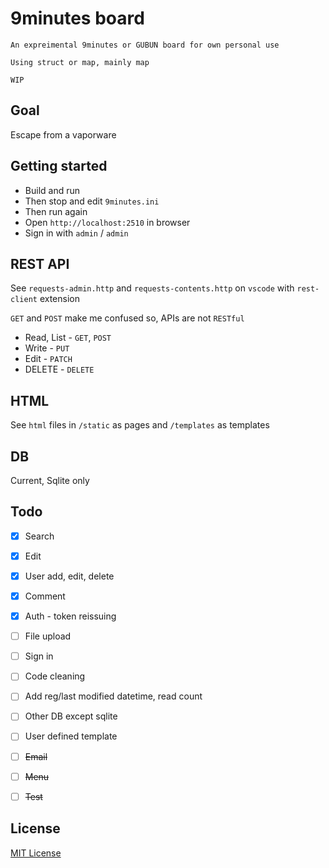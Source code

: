 # 9minutes board

```
An expreimental 9minutes or GUBUN board for own personal use

Using struct or map, mainly map

WIP
```

## Goal

Escape from a vaporware


## Getting started

* Build and run
* Then stop and edit `9minutes.ini`
* Then run again
* Open `http://localhost:2510` in browser
* Sign in with `admin` / `admin`


## REST API

See `requests-admin.http` and `requests-contents.http` on `vscode` with `rest-client` extension

`GET` and `POST` make me confused so, APIs are not `RESTful`

* Read, List - `GET`, `POST`
* Write - `PUT`
* Edit - `PATCH`
* DELETE - `DELETE`


## HTML

See `html` files in `/static` as pages and `/templates` as templates


## DB

Current, Sqlite only


## Todo
- [x] Search
- [x] Edit
- [x] User add, edit, delete
- [x] Comment
- [x] Auth - token reissuing
- [ ] File upload
- [ ] Sign in
- [ ] Code cleaning
- [ ] Add reg/last modified datetime, read count
- [ ] Other DB except sqlite
- [ ] User defined template
- [ ] ~~Email~~
- [ ] ~~Menu~~
- [ ] ~~Test~~


## License
[MIT License](http://www.opensource.org/licenses/MIT)
